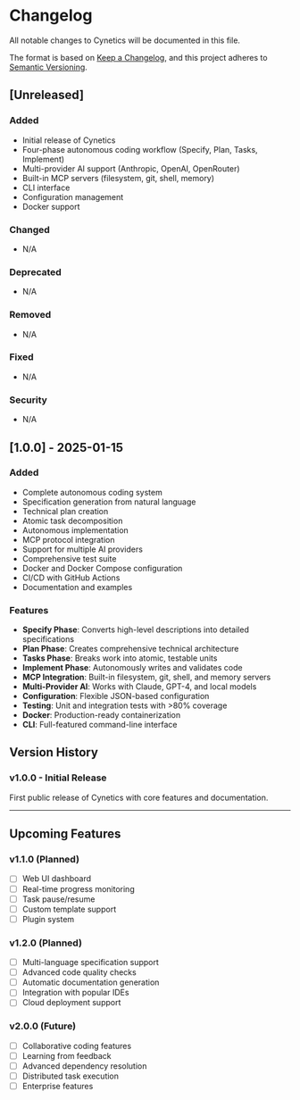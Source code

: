 # Changelog

All notable changes to Cynetics will be documented in this file.

The format is based on [Keep a Changelog](https://keepachangelog.com/en/1.0.0/),
and this project adheres to [Semantic Versioning](https://semver.org/spec/v2.0.0.html).

## [Unreleased]

### Added
- Initial release of Cynetics
- Four-phase autonomous coding workflow (Specify, Plan, Tasks, Implement)
- Multi-provider AI support (Anthropic, OpenAI, OpenRouter)
- Built-in MCP servers (filesystem, git, shell, memory)
- CLI interface
- Configuration management
- Docker support

### Changed
- N/A

### Deprecated
- N/A

### Removed
- N/A

### Fixed
- N/A

### Security
- N/A

## [1.0.0] - 2025-01-15

### Added
- Complete autonomous coding system
- Specification generation from natural language
- Technical plan creation
- Atomic task decomposition
- Autonomous implementation
- MCP protocol integration
- Support for multiple AI providers
- Comprehensive test suite
- Docker and Docker Compose configuration
- CI/CD with GitHub Actions
- Documentation and examples

### Features
- **Specify Phase**: Converts high-level descriptions into detailed specifications
- **Plan Phase**: Creates comprehensive technical architecture
- **Tasks Phase**: Breaks work into atomic, testable units
- **Implement Phase**: Autonomously writes and validates code
- **MCP Integration**: Built-in filesystem, git, shell, and memory servers
- **Multi-Provider AI**: Works with Claude, GPT-4, and local models
- **Configuration**: Flexible JSON-based configuration
- **Testing**: Unit and integration tests with >80% coverage
- **Docker**: Production-ready containerization
- **CLI**: Full-featured command-line interface

## Version History

### v1.0.0 - Initial Release
First public release of Cynetics with core features and documentation.

---

## Upcoming Features

### v1.1.0 (Planned)
- [ ] Web UI dashboard
- [ ] Real-time progress monitoring
- [ ] Task pause/resume
- [ ] Custom template support
- [ ] Plugin system

### v1.2.0 (Planned)
- [ ] Multi-language specification support
- [ ] Advanced code quality checks
- [ ] Automatic documentation generation
- [ ] Integration with popular IDEs
- [ ] Cloud deployment support

### v2.0.0 (Future)
- [ ] Collaborative coding features
- [ ] Learning from feedback
- [ ] Advanced dependency resolution
- [ ] Distributed task execution
- [ ] Enterprise features
